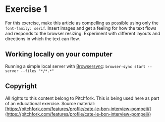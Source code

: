 # Exercise 1

For this exercise, make this article as compelling as possible using only the `font-family: serif`. Insert images and get a feeling for how the text flows and responds to the browser resizing. Experiment with different layouts and directions in which the text can flow.

## Working locally on your computer

Running a simple local server with [Browsersync](https://browsersync.io/): `browser-sync start --server --files "*/*.*"`

## Copyright

All rights to this content belong to Pitchfork.
This is being used here as part of an educational exercise.
Source material: [https://pitchfork.com/features/profile/cate-le-bon-interview-pompeii/](https://pitchfork.com/features/profile/cate-le-bon-interview-pompeii/)